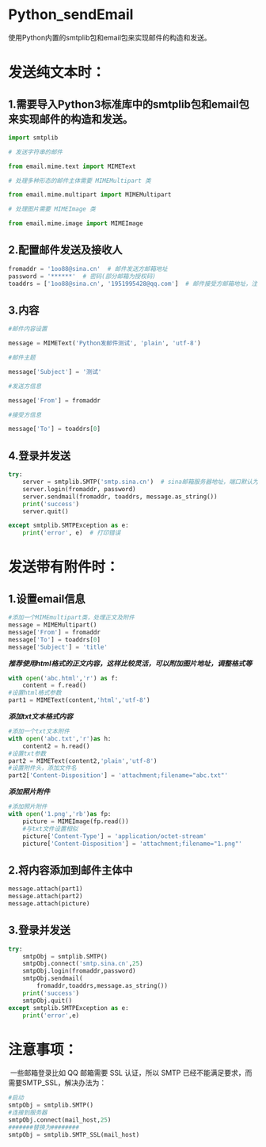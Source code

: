 # Python_sendEmail
使用Python内置的smtplib包和email包来实现邮件的构造和发送。

# 发送纯文本时：

## 1.需要导入Python3标准库中的smtplib包和email包来实现邮件的构造和发送。

```python
import smtplib

# 发送字符串的邮件

from email.mime.text import MIMEText

# 处理多种形态的邮件主体需要 MIMEMultipart 类

from email.mime.multipart import MIMEMultipart

# 处理图片需要 MIMEImage 类

from email.mime.image import MIMEImage
```







## 2.配置邮件发送及接收人

```python
fromaddr = '1oo88@sina.cn'  # 邮件发送方邮箱地址
password = '******'  # 密码(部分邮箱为授权码)
toaddrs = ['1oo88@sina.cn', '1951995428@qq.com']  # 邮件接受方邮箱地址，注意需要[]包裹，这意味着可以写多个邮件地址群发
```







## 3.内容


```python
#邮件内容设置

message = MIMEText('Python发邮件测试', 'plain', 'utf-8')

#邮件主题

message['Subject'] = '测试'

#发送方信息

message['From'] = fromaddr

#接受方信息

message['To'] = toaddrs[0]
```







## 4.登录并发送

```python
try:
    server = smtplib.SMTP('smtp.sina.cn')  # sina邮箱服务器地址，端口默认为25
    server.login(fromaddr, password)
    server.sendmail(fromaddr, toaddrs, message.as_string())
    print('success')
    server.quit()

except smtplib.SMTPException as e:
    print('error', e)  # 打印错误
```



# 发送带有附件时：



## 1.设置email信息

```python
#添加一个MIMEmultipart类，处理正文及附件
message = MIMEMultipart()
message['From'] = fromaddr
message['To'] = toaddrs[0]
message['Subject'] = 'title'
```

***推荐使用html格式的正文内容，这样比较灵活，可以附加图片地址，调整格式等***

```python
with open('abc.html','r') as f:
    content = f.read()
#设置html格式参数
part1 = MIMEText(content,'html','utf-8')
```

***添加txt文本格式内容***

```python
#添加一个txt文本附件
with open('abc.txt','r')as h:
    content2 = h.read()
#设置txt参数
part2 = MIMEText(content2,'plain','utf-8')
#设置附件头，添加文件名
part2['Content-Disposition'] = 'attachment;filename="abc.txt"'
```

***添加照片附件***

```python
#添加照片附件
with open('1.png','rb')as fp:
    picture = MIMEImage(fp.read())
    #与txt文件设置相似
    picture['Content-Type'] = 'application/octet-stream'
    picture['Content-Disposition'] = 'attachment;filename="1.png"'
```

## 2.将内容添加到邮件主体中

```python
message.attach(part1)
message.attach(part2)
message.attach(picture)
```

## 3.登录并发送

```python
try:
    smtpObj = smtplib.SMTP()
    smtpObj.connect('smtp.sina.cn',25)
    smtpObj.login(fromaddr,password)
    smtpObj.sendmail(
        fromaddr,toaddrs,message.as_string())
    print('success')
    smtpObj.quit()
except smtplib.SMTPException as e:
    print('error',e)
```

# 注意事项：

​	一些邮箱登录比如 QQ 邮箱需要 SSL 认证，所以 SMTP 已经不能满足要求，而需要SMTP_SSL，解决办法为：

```python
#启动
smtpObj = smtplib.SMTP()
#连接到服务器
smtpObj.connect(mail_host,25)
#######替换为########
smtpObj = smtplib.SMTP_SSL(mail_host)
```

